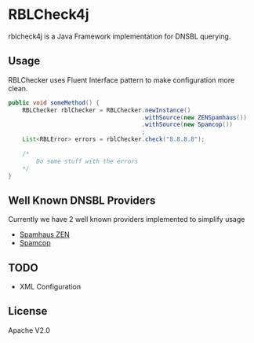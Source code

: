 RBLCheck4j
=========
rblcheck4j is a Java Framework implementation for DNSBL querying.

Usage
----
RBLChecker uses Fluent Interface pattern to make configuration more clean.
```java
public void someMethod() {
    RBLChecker rblChecker = RBLChecker.newInstance()
                                      .withSource(new ZENSpamhaus())
                                      .withSource(new Spamcop())
                                      ;
    List<RBLError> errors = rblChecker.check("8.8.8.8");
    
    /*
        Do some stuff with the errors
    */
}
```

Well Known DNSBL Providers
----
Currently we have 2 well known providers implemented to simplify usage

 * [Spamhaus ZEN]
 * [Spamcop]

TODO
----
 * XML Configuration

License
----
Apache V2.0

[Spamhaus ZEN]:http://www.spamhaus.org
[Spamcop]:http://www.spamcop.net
